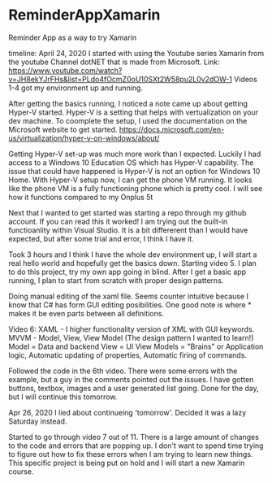 # ReminderAppXamarin
Reminder App as a way to try Xamarin

timeline:
April 24, 2020
I started with using the Youtube series Xamarin from the youtube Channel dotNET that is made from Microsoft. 
Link: https://www.youtube.com/watch?v=JH8ekYJrFHs&list=PLdo4fOcmZ0oU10SXt2W58pu2L0v2dOW-1
Videos 1-4 got my environment up and running.

After getting the basics running, I noticed a note came up about getting Hyper-V started. Hyper-V is a setting that helps with vertualization on your dev machine. 
To coomplete the setup, I used the documentation on the Microsoft website to get started. https://docs.microsoft.com/en-us/virtualization/hyper-v-on-windows/about/

Getting Hyper-V set-up was much more work than I expected. Luckily I had access to a Windows 10 Education OS which has Hyper-V capability. 
The issue that could have happened is Hyper-V is not an option for Windows 10 Home. With Hyper-V setup now, I can get the phone VM running.
It looks like the phone VM is a fully functioning phone which is pretty cool. I will see how it functions compared to my Onplus 5t

Next that I wanted to get started was starting a repo through my github account. If you can read this it worked! I am trying out the built-in
functioanlity within Visual Studio. It is a bit differerent than I would have expected, but after some trial and error, I think I have it.

Took 3 hours and I think I have the whole dev environment up, I will start a real hello world and hopefully get the basics down. Starting video 5.
I plan to do this project, try my own app going in blind. After I get a basic app running, I plan to start from scratch with proper design patterns.

Doing manual editing of the xaml file. Seems counter intuitive because I know that C# has form GUI editing posibilities. 
One good note is <RowDefinition Height="*"/> where * makes it be even parts between all definitions.

Video 6:
XAML - I higher functionality version of XML with GUI keywords.
MVVM - Model, View, View Model (The design pattern I wanted to learn!)
Model = Data and backend
View = UI
View Models = "Brains" or Application logic, Automatic updating of properties, Automatic firing of commands.

Followed the code in the 6th video. There were some errors with the example, but a guy in the comments pointed out the issues. 
I have gotten buttons, textbox, images and a user generated list going. Done for the day, but I will continue this tomorrow.

Apr 26, 2020
I lied about continueing 'tomorrow'. Decided it was a lazy Saturday instead. 

Started to go through video 7 out of 11. There is a large amount of changes to the code and errors that are popping up. I don't want to spend
time trying to figure out how to fix these errors when I am trying to learn new things. This specific project is being put on hold and 
I will start a new Xamarin course.

